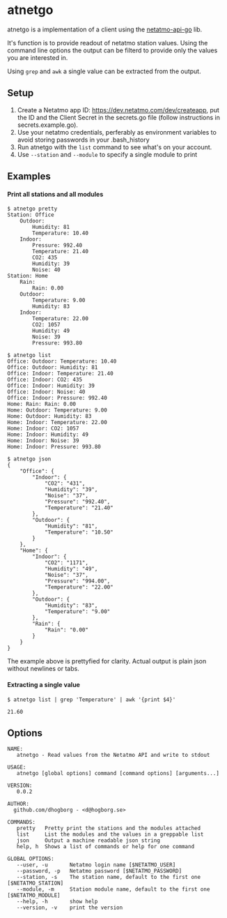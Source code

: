 # atnetgo

atnetgo is a implementation of a client using the [netatmo-api-go](https://github.com/exzz/netatmo-api-go) lib.

It's function is to provide readout of netatmo station values. Using the command line options the output can be filterd to provide only the values you are interested in. 

Using `grep` and `awk` a single value can be extracted from the output.

## Setup 
1. Create a Netatmo app ID: https://dev.netatmo.com/dev/createapp, put the ID and the Client Secret in the secrets.go file (follow instructions in secrets.example.go).
2. Use your netatmo credentials, perferably as environment variables to avoid storing passwords in your .bash_history
3. Run atnetgo with the `list` command to see what's on your account.
4. Use `--station` and `--module` to specify a single module to print

## Examples
#### Print all stations and all modules
```
$ atnetgo pretty
Station: Office
	Outdoor:
		Humidity: 81
		Temperature: 10.40
	Indoor:
		Pressure: 992.40
		Temperature: 21.40
		CO2: 435
		Humidity: 39
		Noise: 40
Station: Home
	Rain:
		Rain: 0.00
	Outdoor:
		Temperature: 9.00
		Humidity: 83
	Indoor:
		Temperature: 22.00
		CO2: 1057
		Humidity: 49
		Noise: 39
		Pressure: 993.80
```

```
$ atnetgo list
Office: Outdoor: Temperature: 10.40
Office: Outdoor: Humidity: 81
Office: Indoor: Temperature: 21.40
Office: Indoor: CO2: 435
Office: Indoor: Humidity: 39
Office: Indoor: Noise: 40
Office: Indoor: Pressure: 992.40
Home: Rain: Rain: 0.00
Home: Outdoor: Temperature: 9.00
Home: Outdoor: Humidity: 83
Home: Indoor: Temperature: 22.00
Home: Indoor: CO2: 1057
Home: Indoor: Humidity: 49
Home: Indoor: Noise: 39
Home: Indoor: Pressure: 993.80
```

```
$ atnetgo json
{
	"Office": {
		"Indoor": {
			"CO2": "431",
			"Humidity": "39",
			"Noise": "37",
			"Pressure": "992.40",
			"Temperature": "21.40"
		},
		"Outdoor": {
			"Humidity": "81",
			"Temperature": "10.50"
		}
	},
	"Home": {
		"Indoor": {
			"CO2": "1171",
			"Humidity": "49",
			"Noise": "37",
			"Pressure": "994.00",
			"Temperature": "22.00"
		},
		"Outdoor": {
			"Humidity": "83",
			"Temperature": "9.00"
		},
		"Rain": {
			"Rain": "0.00"
		}
	}
}
```
The example above is prettyfied for clarity. Actual output is plain json without newlines or tabs.

#### Extracting a single value
```
$ atnetgo list | grep 'Temperature' | awk '{print $4}'
```
```
21.60
```


## Options
```
NAME:
   atnetgo - Read values from the Netatmo API and write to stdout

USAGE:
   atnetgo [global options] command [command options] [arguments...]

VERSION:
   0.0.2

AUTHOR:
  github.com/dhogborg - <d@hogborg.se>

COMMANDS:
   pretty	Pretty print the stations and the modules attached
   list		List the modules and the values in a greppable list
   json		Output a machine readable json string
   help, h	Shows a list of commands or help for one command
   
GLOBAL OPTIONS:
   --user, -u 		Netatmo login name [$NETATMO_USER]
   --password, -p 	Netatmo password [$NETATMO_PASSWORD]
   --station, -s 	The station name, default to the first one [$NETATMO_STATION]
   --module, -m 	Station module name, default to the first one [$NETATMO_MODULE]
   --help, -h		show help
   --version, -v	print the version
   
   ```